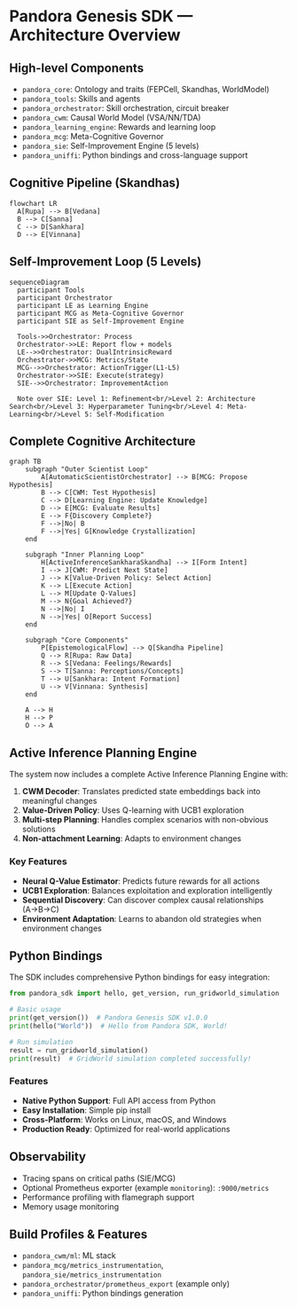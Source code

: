 # Pandora Genesis SDK — Architecture Overview

## High-level Components

- `pandora_core`: Ontology and traits (FEPCell, Skandhas, WorldModel)
- `pandora_tools`: Skills and agents
- `pandora_orchestrator`: Skill orchestration, circuit breaker
- `pandora_cwm`: Causal World Model (VSA/NN/TDA)
- `pandora_learning_engine`: Rewards and learning loop
- `pandora_mcg`: Meta-Cognitive Governor
- `pandora_sie`: Self-Improvement Engine (5 levels)
- `pandora_uniffi`: Python bindings and cross-language support

## Cognitive Pipeline (Skandhas)

```mermaid
flowchart LR
  A[Rupa] --> B[Vedana]
  B --> C[Sanna]
  C --> D[Sankhara]
  D --> E[Vinnana]
```

## Self-Improvement Loop (5 Levels)

```mermaid
sequenceDiagram
  participant Tools
  participant Orchestrator
  participant LE as Learning Engine
  participant MCG as Meta-Cognitive Governor
  participant SIE as Self-Improvement Engine

  Tools->>Orchestrator: Process
  Orchestrator->>LE: Report flow + models
  LE-->>Orchestrator: DualIntrinsicReward
  Orchestrator->>MCG: Metrics/State
  MCG-->>Orchestrator: ActionTrigger(L1-L5)
  Orchestrator->>SIE: Execute(strategy)
  SIE-->>Orchestrator: ImprovementAction
  
  Note over SIE: Level 1: Refinement<br/>Level 2: Architecture Search<br/>Level 3: Hyperparameter Tuning<br/>Level 4: Meta-Learning<br/>Level 5: Self-Modification
```

## Complete Cognitive Architecture

```mermaid
graph TB
    subgraph "Outer Scientist Loop"
        A[AutomaticScientistOrchestrator] --> B[MCG: Propose Hypothesis]
        B --> C[CWM: Test Hypothesis]
        C --> D[Learning Engine: Update Knowledge]
        D --> E[MCG: Evaluate Results]
        E --> F{Discovery Complete?}
        F -->|No| B
        F -->|Yes| G[Knowledge Crystallization]
    end
    
    subgraph "Inner Planning Loop"
        H[ActiveInferenceSankharaSkandha] --> I[Form Intent]
        I --> J[CWM: Predict Next State]
        J --> K[Value-Driven Policy: Select Action]
        K --> L[Execute Action]
        L --> M[Update Q-Values]
        M --> N{Goal Achieved?}
        N -->|No| I
        N -->|Yes| O[Report Success]
    end
    
    subgraph "Core Components"
        P[EpistemologicalFlow] --> Q[Skandha Pipeline]
        Q --> R[Rupa: Raw Data]
        R --> S[Vedana: Feelings/Rewards]
        S --> T[Sanna: Perceptions/Concepts]
        T --> U[Sankhara: Intent Formation]
        U --> V[Vinnana: Synthesis]
    end
    
    A --> H
    H --> P
    O --> A
```

## Active Inference Planning Engine

The system now includes a complete Active Inference Planning Engine with:

1. **CWM Decoder**: Translates predicted state embeddings back into meaningful changes
2. **Value-Driven Policy**: Uses Q-learning with UCB1 exploration
3. **Multi-step Planning**: Handles complex scenarios with non-obvious solutions
4. **Non-attachment Learning**: Adapts to environment changes

### Key Features

- **Neural Q-Value Estimator**: Predicts future rewards for all actions
- **UCB1 Exploration**: Balances exploitation and exploration intelligently
- **Sequential Discovery**: Can discover complex causal relationships (A→B→C)
- **Environment Adaptation**: Learns to abandon old strategies when environment changes

## Python Bindings

The SDK includes comprehensive Python bindings for easy integration:

```python
from pandora_sdk import hello, get_version, run_gridworld_simulation

# Basic usage
print(get_version())  # Pandora Genesis SDK v1.0.0
print(hello("World"))  # Hello from Pandora SDK, World!

# Run simulation
result = run_gridworld_simulation()
print(result)  # GridWorld simulation completed successfully!
```

### Features
- **Native Python Support**: Full API access from Python
- **Easy Installation**: Simple pip install
- **Cross-Platform**: Works on Linux, macOS, and Windows
- **Production Ready**: Optimized for real-world applications

## Observability

- Tracing spans on critical paths (SIE/MCG)
- Optional Prometheus exporter (example `monitoring`): `:9000/metrics`
- Performance profiling with flamegraph support
- Memory usage monitoring

## Build Profiles & Features

- `pandora_cwm/ml`: ML stack
- `pandora_mcg/metrics_instrumentation`, `pandora_sie/metrics_instrumentation`
- `pandora_orchestrator/prometheus_export` (example only)
- `pandora_uniffi`: Python bindings generation


